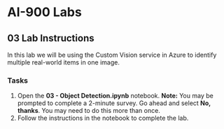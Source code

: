 # AI-900 Labs
## 03 Lab Instructions
In this lab we will be using the Custom Vision service in Azure to identify multiple real-world items in one image.

### Tasks
1.  Open the **03 - Object Detection.ipynb** notebook.
    **Note:** You may be prompted to complete a 2-minute survey. Go ahead and select **No, thanks**. You may need to do this more than once.
2.  Follow the instructions in the notebook to complete the lab.
